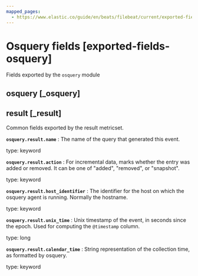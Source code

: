 ```yaml
---
mapped_pages:
  - https://www.elastic.co/guide/en/beats/filebeat/current/exported-fields-osquery.html
---
```


# Osquery fields [exported-fields-osquery]

Fields exported by the `osquery` module


## osquery [_osquery]


## result [_result]

Common fields exported by the result metricset.

**`osquery.result.name`**
:   The name of the query that generated this event.

type: keyword


**`osquery.result.action`**
:   For incremental data, marks whether the entry was added or removed. It can be one of "added", "removed", or "snapshot".

type: keyword


**`osquery.result.host_identifier`**
:   The identifier for the host on which the osquery agent is running. Normally the hostname.

type: keyword


**`osquery.result.unix_time`**
:   Unix timestamp of the event, in seconds since the epoch. Used for computing the `@timestamp` column.

type: long


**`osquery.result.calendar_time`**
:   String representation of the collection time, as formatted by osquery.

type: keyword


